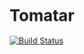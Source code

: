 # Tomatar

[![Build Status](https://travis-ci.org/BrettBukowski/tomatar.png?branch=master)](https://travis-ci.org/BrettBukowski/tomatar)
